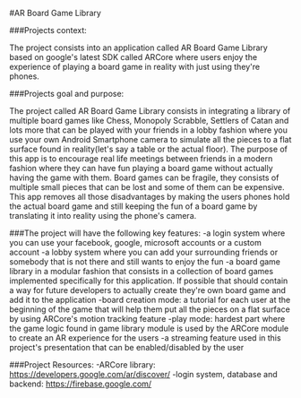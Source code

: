 #AR Board Game Library

###Projects context:
 
The project consists into an application called AR Board Game Library based on google's latest SDK called ARCore where users enjoy the experience of playing a board game in reality with just using they're phones.


###Projects goal and purpose: 

The project called AR Board Game Library consists in integrating a library of multiple board games like Chess, Monopoly  Scrabble, Settlers of Catan and lots more that can be played with your friends in a lobby fashion where you use your own Android Smartphone camera to simulate all the pieces to a flat surface found in reality(let's say a table or the actual floor). The purpose of this app is to encourage real life meetings between friends in a modern fashion where they can have fun playing a board game without actually having the game with them. Board games can be fragile, they consists of multiple small pieces that can be lost and some of them can be expensive. This app removes all those disadvantages by making the users phones hold the actual board game and still keeping the fun of a board game by translating it into reality using the phone's camera.


###The project will have the following key features:
-a login system where you can use your facebook, google, microsoft accounts or a custom account
-a lobby system where you can add your surrounding friends or somebody that is not there and still wants to enjoy the fun
-a board game library in a modular fashion that consists in a collection of board games implemented specifically for this application. If possible that should contain a way for future developers to actually create they're own board game and add it to the application
-board creation mode: a tutorial for each user at the beginning of the game that will help them put all the pieces on a flat surface by using ARCore's motion tracking feature
-play mode: hardest part where the game logic found in game library module is used by the ARCore module to create an AR experience for the users
-a streaming feature used in this project's presentation that can be enabled/disabled by the user

###Project Resources:
-ARCore library: https://developers.google.com/ar/discover/
-login system, database and backend: https://firebase.google.com/


